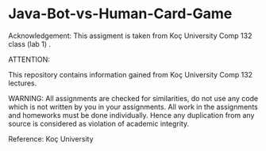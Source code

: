 # Java-Bot-vs-Human-Card-Game

Acknowledgement: This assigment is taken from Koç University Comp 132 class (lab 1) .

ATTENTION:

This repository contains information gained from Koç University Comp 132 lectures.

WARNING: All assignments are checked for similarities, do not use any code which is not written by you in your assignments. All work in the assignments and homeworks must be done individually. Hence any duplication from any source is considered as violation of academic integrity.

Reference: Koç University

